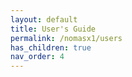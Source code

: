 ```yaml
---
layout: default
title: User's Guide
permalink: /nomasx1/users
has_children: true
nav_order: 4
---
```


